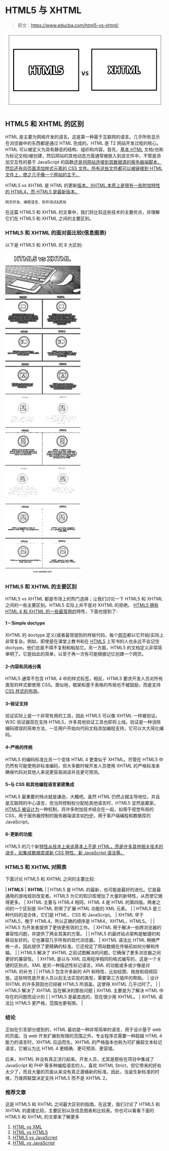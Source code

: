 # HTML5 与 XHTML

> 原文：<https://www.educba.com/html5-vs-xhtml/>

![HTML5 vs XHTML](img/a1cfa9a1cf62db4c678b9bc45b4ea7a6.png)



## HTML5 和 XHTML 的区别

HTML 是主要为网络开发的语言。这是第一种基于互联网的语言。几乎所有显示在浏览器中的东西都是通过 HTML 完成的。HTML 是 T2 网站开发过程的核心。HTML 可以被定义为具有静态的结构、组织和内容。首先，[基本 HTML](https://www.educba.com/basic-html-tags/) 文档(也称为标记文档)被创建，然后网站的其他动态方面通常被嵌入到该文件中，不管是添加交互性的基于 JavaScript 的函数[还是将网站连接到其数据源的服务器端脚本，然后还有向页面添加样式元素的 CSS 文件。所有这些文件都可以被链接到 HTML 文件上，使之几乎像一个网站的主干。](https://www.educba.com/javascript-interview-questions/)

HTML5 vs XHTML 是 HTML 的更新[版本。XHTML 本质上是带有一些附加特性的 HTML4，而 HTML5 是最新版本。](https://www.educba.com/versions-of-html/)

<small>网页开发、编程语言、软件测试&其他</small>

在这篇 HTML5 和 XHTML 的文章中，我们将比较这些技术的主要优点，并理解它们在 HTML5 和 XHTML 之间的主要区别。

### HTML5 和 XHTML 的面对面比较(信息图表)

以下是 HTML5 和 XHTML 的 8 大区别:

![HTML5 vs XHTML Infographics](img/15375c126443acbf4b9e8fe0a3f2acf8.png)



### HTML5 和 XHTML 的主要区别

HTML5 vs XHTML 都是市场上的热门选择；让我们讨论一下 HTML5 和 XHTML 之间的一些主要区别。HTML5 实际上并不是对 XHTML 的拒绝。 [HTML5 拥有 HTML 4 和 XHTML 的一些最常用的](https://www.educba.com/html5-semantics/)特性，下面也提到了:

#### 1 – Simple doctype

XHTML 的 doctype 定义(或者最常提到的样板代码，每个[网页](https://www.educba.com/design-web-page-in-html/)都以它开始)实际上非常复杂。例如，即使是在课堂上教书和在 [HTML5](https://www.educba.com/what-is-html5/) 上写书的人也永远不会记住 doctype。他们总是不得不复制和粘贴它。另一方面，HTML5 的文档定义非常简单明了。它是如此的简单，以至于再一次有可能根据记忆创建一个网页。

#### 2–内容和风格分离

HTML5 通常不包含 HTML 4 中的样式标签。相反，HTML5 要求开发人员对所有类型的样式都使用 CSS。类似地，框架和基于表格的布局也不被鼓励，而是支持 [CSS 样式的布局](https://www.educba.com/css3-interview-questions/)。

#### 3–验证支持

验证实际上是一个非常有用的工具，因此 HTML5 可以像 XHTML 一样被验证。W3C 验证器现在支持 HTML5，许多其他验证工具也即将上线。验证是一种消除编码错误的简单方法，一旦用户开始向代码文档添加编程支持，它可以大大简化编码。

#### 4–严格的传统

HTML5 的编码标准比另一个变体 HTML 4 更类似于 XHTML。尽管在 HTML5 中仍然有可能使用非标准编码，但大多数时候开发人员使用 XHTML 的严格标准来确保代码对其他人来说更容易阅读并且更可预测。

#### 5–与 CSS 和其他编程语言紧密集成

HTML5 最重要的特点就是谦逊，大概吧。虽然 HTML 仍然占据主导地位，并且是互联网的中心语言，但当将控制权分配给其他语言时，HTML5 显然是赢家。 [HTML5 被设计为](https://www.educba.com/html5-semantics/)一种机制，将许多附加技术结合在一起，如用于视觉布局的 CSS，用于服务器控制的服务器端语言如[PHP](https://www.educba.com/php-oop-interview-questions/)，用于客户端编程和数据库的 JavaScript。

#### 6-更新的功能

HTML5 的几个新[特性从技术上来说基本上不是 HTML，而是许多其他相关技术的进步，如集成数据库或新 CSS 特性、新 JavaScript 语法等。](https://www.educba.com/html5-new-elements/)

### HTML5 和 XHTML 对照表

下面讨论 HTML5 和 XHTML 之间的主要比较:

| **HTML5** | **XHTML** |
| HTML5 是 HTML 的最新，也可能是最好的进化。它是最通用的游戏规则改变者。HTML5 为它的知识库增加了大量的新特性，从而使它做得更多。 | XHTML 主要与 HTML4 相同，HTML 4 是 HTML 的第四版。两者之间的一个区别是 XHTML 附带了扩展 HTML 功能的 XML 元素。 |
| HTML5 是三种代码的混合体，它们是 HTML、CSS 和 JavaScript。 | XHTML 早于 HTML5，晚于 HTML4。所以正确的顺序是 HTMl4，XHTML，HTML5。 |
| HTML5 为开发者提供了更快更有效的工作。 | XHTML 用于解决一些跨浏览器的兼容性问题，并提供了两全其美的方案。 |
| HTML5 的最终站点架构是敏捷的和移动友好的。它也兼容几乎所有的现代浏览器。 | XHTML 语法比 HTML 稍微严格一点，因此提供了更精确的标准。它还规定了网站数据在传输前如何分解和传输。 |
| HTML5 解决了 XHTML 之前试图解决的问题。它确保了更多浏览器之间更好的兼容性。 | XHTML 是以与 XML 应用程序相同的格式编写的，这是一个关键的区别点。XML 是另一种描述性标记语言。XML 的功能或多或少像是对 HTML 的补充 |
| HTML5 包含许多新的 API 和特性，比如绘图、拖放和视频回放。这些特性是开发人员以前无法实现的类型，需要第三方插件的帮助。 | 设计 XHTML 的许多原因也已经被 HTML5 所涵盖。这使得 XHTML 几乎过时了。 |
| HTML5 解决了 XHTML 旨在解决的那些问题 | XHTML 主要是为了解决 HTML 中存在的问题而设计的 |
| HTML5 是最首选的，现在很少用 XHTML。 | XHTML 语法比 HTML5 更严格，范围也更有限。 |

### 结论

正如在引言部分提到的，HTML 最初是一种非常简单的语言，用于设计基于 web 的页面。当 web 开发扩展到有限的范围之外，专业程序员需要一种超越 HTML 4 能力的语言时，XHTML 应运而生。XHTML 的严格版本也称为可扩展超文本标记语言，它被认为比 HTML 4 更精确、更可预测、更容错。

后来，XHTML 并没有真正流行起来。开发人员，尤其是那些在项目中集成了 JavaScript 和 PHP 等多种编程语言的人，喜欢 XHTML Strict，但它带来的好处太少了，而且大量的页面从来没有真正遵循新的标准。因此，当诞生新标准的时候，万维网联盟决定支持 HTML5 而不是 XHTML 2。

### 推荐文章

这是 HTML5 和 XHTML 之间最大区别的指南。在这里，我们讨论了 HTML5 和 XHTML 的直接比较，主要区别以及信息图表和比较表。你也可以看看下面的 HTML5 和 XHTML 的文章来了解更多

1.  [HTML vs XML](https://www.educba.com/html-vs-xml/)
2.  [HTML vs HTML5](https://www.educba.com/html-vs-html5/)
3.  [HTML5 vs JavaScript](https://www.educba.com/html5-vs-javascript/)
4.  [HTML vs JavaScript](https://www.educba.com/html-vs-javascript/)





